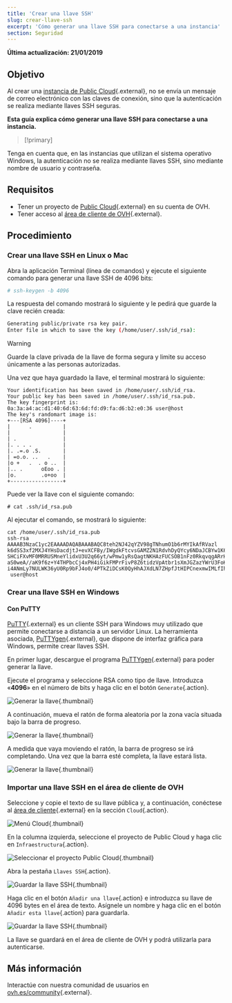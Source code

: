 ```yaml
---
title: 'Crear una llave SSH'
slug: crear-llave-ssh
excerpt: 'Cómo generar una llave SSH para conectarse a una instancia'
section: Seguridad
---
```


**Última actualización: 21/01/2019**

## Objetivo

Al crear una [instancia de Public Cloud](https://www.ovh.es/public-cloud/instancias/){.external}, no se envía un mensaje de correo electrónico con las claves de conexión, sino que la autenticación se realiza mediante llaves SSH seguras.

**Esta guía explica cómo generar una llave SSH para conectarse a una instancia.**

> [!primary]
>
Tenga en cuenta que, en las instancias que utilizan el sistema operativo Windows, la autenticación no se realiza mediante llaves SSH, sino mediante nombre de usuario y contraseña.
>

## Requisitos

* Tener un proyecto de [Public Cloud](https://www.ovh.es/public-cloud/instancias/){.external} en su cuenta de OVH.
* Tener acceso al [área de cliente de OVH](https://www.ovh.com/auth/?action=gotomanager){.external}.

## Procedimiento

### Crear una llave SSH en Linux o Mac

Abra la aplicación Terminal (línea de comandos) y ejecute el siguiente comando para generar una llave SSH de 4096 bits:

```sh
# ssh-keygen -b 4096
```

La respuesta del comando mostrará lo siguiente y le pedirá que guarde la clave recién creada:

```sh
Generating public/private rsa key pair.
Enter file in which to save the key (/home/user/.ssh/id_rsa):
```

> [!warning]
>
> Guarde la clave privada de la llave de forma segura y limite su acceso únicamente a las personas autorizadas.
> 

Una vez que haya guardado la llave, el terminal mostrará lo siguiente:

```ssh
Your identification has been saved in /home/user/.ssh/id_rsa.
Your public key has been saved in /home/user/.ssh/id_rsa.pub.
The key fingerprint is:
0a:3a:a4:ac:d1:40:6d:63:6d:fd:d9:fa:d6:b2:e0:36 user@host
The key's randomart image is:
+---[RSA 4096]----+
|      .          |
|                 |
| .               |
|. . . .          |
|. .=.o .S.       |
| =o.o. ..   .    |
|o +   .  . o ..  |
|.. .      oEoo . |
|o.        .o+oo  |
+-----------------+
```

Puede ver la llave con el siguiente comando:

```ssh
# cat .ssh/id_rsa.pub
```

Al ejecutar el comando, se mostrará lo siguiente:

```ssh
cat /home/user/.ssh/id_rsa.pub
ssh-rsa AAAAB3NzaC1yc2EAAAADAQABAAABAQC8teh2NJ42qYZV98gTNhumO1b6rMYIkAfRVazl
k6dSS3xf2MXJ4YHsDacdjtJ+evXCFBy/IWgdkFtcvsGAMZ2N1RdvhDyQYcy6NDaJCBYw1K6Gv5fJ
SHCiFXvMF0MRRUSMneYlidxU3U2q66yt/wPmw1yRsQagtNKHAzFUCSOB1nFz0RkqvqgARrHTY0bd
aS0weA//aK9f6z+Y4THPbcCj4xPH4iGikFMPrFivP8Z6tidzVpAtbr1sXmJGZazYWrU3FoK2a1sF
i4ANmLy7NULWK36yU0Rp9bFJ4o0/4PTkZiDCsK0QyHhAJXdLN7ZHpfJtHIPCnexmwIMLfIhCWhO5
 user@host
```

### Crear una llave SSH en Windows

#### Con PuTTY

[PuTTY](https://www.putty.org){.external} es un cliente SSH para Windows muy utilizado que permite conectarse a distancia a un servidor Linux. La herramienta asociada, [PuTTYgen](https://www.puttygen.com){.external}, que dispone de interfaz gráfica para Windows, permite crear llaves SSH.

En primer lugar, descargue el programa [PuTTYgen](https://the.earth.li/~sgtatham/putty/latest/w64/puttygen.exe){.external} para poder generar la llave.

Ejecute el programa y seleccione RSA como tipo de llave. Introduzca «**4096**» en el número de bits y haga clic en el botón `Generate`{.action}.

![Generar la llave](images/puttygen-01.png){.thumbnail}

A continuación, mueva el ratón de forma aleatoria por la zona vacía situada bajo la barra de progreso.

![Generar la llave](images/puttygen-02.gif){.thumbnail}

A medida que vaya moviendo el ratón, la barra de progreso se irá completando. Una vez que la barra esté completa, la llave estará lista.

![Generar la llave](images/puttygen-03.png){.thumbnail}

### Importar una llave SSH en el área de cliente de OVH

Seleccione y copie el texto de su llave pública y, a continuación, conéctese al [área de cliente](https://www.ovh.com/auth/?action=gotomanager){.external} en la sección `Cloud`{.action}.

![Menú Cloud](images/cloud-menu.png){.thumbnail}

En la columna izquierda, seleccione el proyecto de Public Cloud y haga clic en `Infraestructura`{.action}.

![Seleccionar el proyecto Public Cloud](images/select-project.png){.thumbnail}

Abra la pestaña `Llaves SSH`{.action}.

![Guardar la llave SSH](images/save-ssh-key-01.png){.thumbnail}

Haga clic en el botón `Añadir una llave`{.action} e introduzca su llave de 4096 bytes en el área de texto. Asígnele un nombre y haga clic en el botón `Añadir esta llave`{.action} para guardarla.

![Guardar la llave SSH](images/save-ssh-key-02.png){.thumbnail}

La llave se guardará en el área de cliente de OVH y podrá utilizarla para autenticarse.

## Más información

Interactúe con nuestra comunidad de usuarios en [ovh.es/community](https://www.ovh.es/community/){.external}.